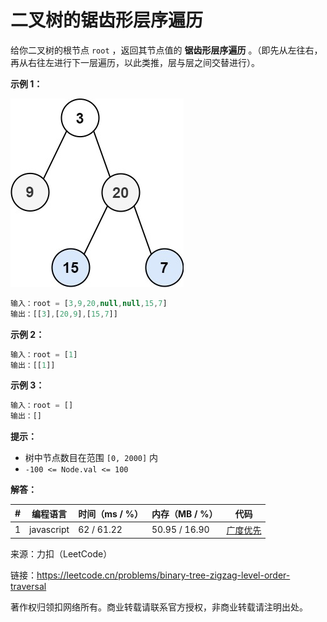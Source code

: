 # 二叉树的锯齿形层序遍历

给你二叉树的根节点 `root` ，返回其节点值的 **锯齿形层序遍历** 。（即先从左往右，再从右往左进行下一层遍历，以此类推，层与层之间交替进行）。

**示例 1：**

![示例1](./eg1.jpeg)

``` javascript
输入：root = [3,9,20,null,null,15,7]
输出：[[3],[20,9],[15,7]]
```

**示例 2：**

``` javascript
输入：root = [1]
输出：[[1]]
```

**示例 3：**

``` javascript
输入：root = []
输出：[]
```

**提示：**

- 树中节点数目在范围 `[0, 2000]` 内
- `-100 <= Node.val <= 100`

**解答：**

**#**|**编程语言**|**时间（ms / %）**|**内存（MB / %）**|**代码**
--|--|--|--|--
1|javascript|62 / 61.22|50.95 / 16.90|[广度优先](./javascript/ac_v1.js)

来源：力扣（LeetCode）

链接：https://leetcode.cn/problems/binary-tree-zigzag-level-order-traversal

著作权归领扣网络所有。商业转载请联系官方授权，非商业转载请注明出处。
